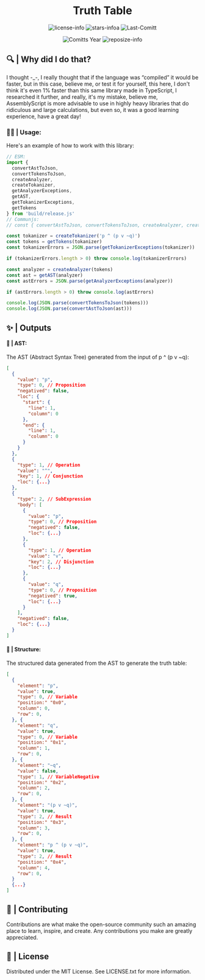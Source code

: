 <div align="center">

# Truth Table

![license-info](https://img.shields.io/github/license/Ashu11-A/truth-table-wasm?style=for-the-badge&colorA=302D41&colorB=f9e2af&logoColor=f9e2af)
![stars-infoa](https://img.shields.io/github/stars/Ashu11-A/truth-table-wasm?colorA=302D41&colorB=f9e2af&style=for-the-badge)
![Last-Comitt](https://img.shields.io/github/last-commit/Ashu11-A/truth-table-wasm?style=for-the-badge&colorA=302D41&colorB=b4befe)

![Comitts Year](https://img.shields.io/github/commit-activity/y/Ashu11-A/truth-table-wasm?style=for-the-badge&colorA=302D41&colorB=f9e2af&logoColor=f9e2af&authorFilter=Ashu11-A&label=COMMIT+ACTIVITY)
![reposize-info](https://img.shields.io/github/languages/code-size/Ashu11-A/truth-table-wasm?style=for-the-badge&colorA=302D41&colorB=90dceb)

</div>

## 🔍 | Why did I do that?

I thought -_-, I really thought that if the language was “compiled” it would be faster, but in this case, believe me, or test it for yourself, this here, I don't think it's even 1% faster than this same library made in TypeScript, I researched it further, and really, it's my mistake, believe me, AssemblyScript is more advisable to use in highly heavy libraries that do ridiculous and large calculations, but even so, it was a good learning experience, have a great day!

### 👨‍💻 | Usage:
Here's an example of how to work with this library:
```ts
// ESM:
import {
  convertAstToJson,
  convertTokensToJson,
  createAnalyzer,
  createTokanizer,
  getAnalyzerExceptions,
  getAST,
  getTokanizerExceptions,
  getTokens
} from 'build/release.js'
// Communjs:
// const { convertAstToJson, convertTokensToJson, createAnalyzer, createTokanizer, getAnalyzerExceptions, getAST, getTokanizerExceptions, getTokens } = require('build/release.js')

const tokanizer = createTokanizer('p ^ (p v ~q)')
const tokens = getTokens(tokanizer)
const tokanizerErrors = JSON.parse(getTokanizerExceptions(tokanizer))

if (tokanizerErrors.length > 0) throw console.log(tokanizerErrors)

const analyzer = createAnalyzer(tokens)
const ast = getAST(analyzer)
const astErrors = JSON.parse(getAnalyzerExceptions(analyzer))

if (astErrors.length > 0) throw console.log(astErrors)

console.log(JSON.parse(convertTokensToJson(tokens)))
console.log(JSON.parse(convertAstToJson(ast)))
```

## ✨ | Outputs

#### 📜 | AST:
The AST (Abstract Syntax Tree) generated from the input of p ^ (p v ~q):
```json
[
  {
    "value": "p",
    "type": 0, // Proposition
    "negatived": false,
    "loc": {
      "start": {
        "line": 1,
        "column": 0
      },
      "end": {
        "line": 1,
        "column": 0
      }
    }
  },
  {
    "type": 1, // Operation
    "value": "^",
    "key": 1, // Conjunction
    "loc": {...}
  },
  {
    "type": 2, // SubExpression
    "body": [
      {
        "value": "p",
        "type": 0, // Proposition
        "negatived": false,
        "loc": {...}
      },
      {
        "type": 1, // Operation
        "value": "v",
        "key": 2, // Disjunction
        "loc": {...}
      },
      {
        "value": "q",
        "type": 0, // Proposition
        "negatived": true,
        "loc": {...}
      }
    ],
    "negatived": false,
    "loc": {...}
  }
]
```

#### 📃 | Structure:
The structured data generated from the AST to generate the truth table:
```json
[
  {
    "element": "p",
    "value": true,
    "type": 0, // Variable
    "position:" "0x0",
    "column": 0,
    "row": 0,
  }, {
    "element": "q",
    "value": true,
    "type": 0, // Variable
    "position:" "0x1",
    "column": 1,
    "row": 0,
  }, {
    "element": "~q",
    "value": false,
    "type": 1, // VariableNegative
    "position:" "0x2",
    "column": 2,
    "row": 0,
  }, {
    "element": "(p v ~q)",
    "value": true,
    "type": 2, // Result
    "position:" "0x3",
    "column": 3,
    "row": 0,
  }, {
    "element": "p ^ (p v ~q)",
    "value": true,
    "type": 2, // Result
    "position:" "0x4",
    "column": 4,
    "row": 0,
  }
  {...}
]
```

## 🤝 | Contributing
Contributions are what make the open-source community such an amazing place to learn, inspire, and create. Any contributions you make are greatly appreciated.

## 📝 | License
Distributed under the MIT License. See LICENSE.txt for more information.
